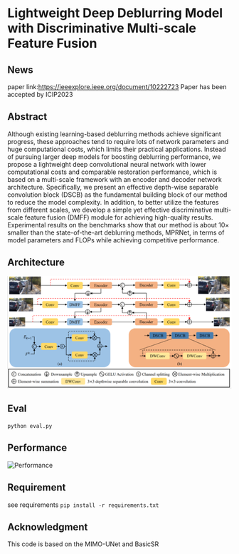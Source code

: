 # Lightweight Deep Deblurring Model with Discriminative Multi-scale Feature Fusion
## News
paper link:https://ieeexplore.ieee.org/document/10222723
Paper has been accepted by ICIP2023
## Abstract
Although existing learning-based deblurring methods achieve significant progress, these approaches tend to require lots of network parameters and huge computational costs, which limits their practical applications. 
Instead of pursuing larger deep models for boosting deblurring performance, we propose a lightweight deep convolutional neural network with lower computational costs and comparable restoration performance, which is based on a multi-scale framework with an encoder and decoder network architecture.
Specifically, we present an effective depth-wise separable convolution block (DSCB) as the fundamental building block of our method to reduce the model complexity.
In addition, to better utilize the features from different scales, we develop a simple yet effective discriminative multi-scale feature fusion (DMFF) module for achieving high-quality results. 
Experimental results on the benchmarks show that our method is about $10\times$ smaller than the state-of-the-art deblurring methods, MPRNet, in terms of model parameters and FLOPs while achieving competitive performance. 
## Architecture
![model architecture](assets/arch.png)
## Eval
```python eval.py```
## Performance
![Performance](assets/performance.png)
## Requirement
see requirements
```pip install -r requirements.txt```
## Acknowledgment
This code is based on the MIMO-UNet and BasicSR
